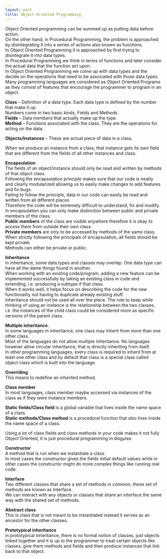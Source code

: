 ```yaml
---
layout: post
title: Object Oriented Programming 
---
```

Object Oriented programming can be summed up as putting data before action.<br />
On the other hand, in Procedural Programming, the problem is approached by disintegrating it into a series of actions also known as functions.<br />
In Object Oriented Programming it is approached by first trying to disintegrate it into data types. <br />
In Procedural Programming we think in terms of functions and later consider the actual data that the function act upon.<br />
In Object Oriented Programming we come up with data types and the decide on the operations that need to be associated with those data types. <br />
Many programming languages are considered as Object Oriented Programs as they consist of features that encourage the programmer to program in an object.<br />

**Class** – Definition of a data type. Each data type is defined by the number that make it up. <br />
Numbers come in two basic kinds, Fields and Methods<br />
**Fields** – Data members that actually make up the type.<br />
**Method** – Functions associated with the class. They are the operations for acting on the data.<br />

**Objects/Instances** – These are actual piece of data in a class. <br />

When we produce an instance from a class, that instance gets its own field that are different from the fields of all other instances and class.<br />

**Encapsulation**<br /> 
The fields of an object/instance should only be read and written by methods of that object class.<br />
Following the encapsulation principle makes sure that our code is neatly and clearly modularized allowing us to easily make changes to add features and fix bugs.<br />
Failing to follow the principle, data in our code can easily be read and written from all different places. <br />Therefore the code will be extremely difficult to understand, fix and modify.<br /> 
In encapsulation you can only make distinction between public and private members of the class.<br />
**Public members** of the class are visible anywhere therefore it is okay to access them from outside their own class.<br />
**Private members** are only to be accessed by methods of the same class.<br />
When strictly following the principals of encapsulation, all fields should be kept private.<br />
Methods can either be private or public.<br />

**Inheritance**<br />
in inheritance, some data types and classes may overlap. One data type can have all the dame things found in another.<br />
When working with an existing code/program, adding a new feature can be implemented successfully by taking an existing class in code and extending, i.e. producing a subtype if that class.<br />
When it works well, it helps focus on describing the code for the new functionality not having to duplicate already existing stuff. <br />
Inheritance should not be used all over the place. 
The rule to keep while thinking of using an instance is the relationship between the two classes, i.e. the  instances of the child class could be considered more as specific versions of the parent class.<br />

**Multiple inheritance.**<br />
In some languages in inheritance, one class may inherit from more than one other class.<br />
Most of the languages do not allow multiple inheritance.
No languages however allow circular inheritance, that is directly inheriting from itself. <br />
In other programming languages, every class is required to inherit from at least one other class and by default that class is a special class called object class which is built into the language.<br />

**Overriding** <br />
This means to redefine an inherited method. <br />

**Class member**<br />
In most languages, class member maybe accessed via instances of the class as if they were instance members.<br />

**Static fields/Class field** is a global variable that lives inside the name space of a class.<br />
**Static methods/Class method** is a procedural function that also lives inside the name space of a class.<br /> 

Using a lot of class fields and class methods in your code makes it not fully Object Oriented, it is just procedural programming in disguise.<br />

**Constructor**<br />
A method that is run when we instantiate a class.<br />
In most cases the constructor gives the fields initial default values while in other cases the constructor might do more complex things like running real code.<br />

**Interface**<br />
Two different classes that share a set of methods in common, these set of methods are known as Interface.<br />
We can interact with any objects or classes that share an interface the same way with the shared set of methods.<br /> 

**Abstract class**<br />
This is class that is not meant to be instantiated instead it serves as an ancestor for the other classes.<br />

**Prototypical inheritance**<br />
in prototypical inheritance, there is no formal notion of classes, just objects linked together and it is up to the programmer to treat certain objects like classes, give them methods and fields and then produce instances that link back to that object.  <br />
